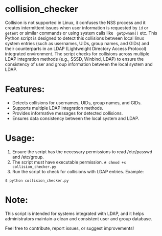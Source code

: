 # collision_checker

Collision is not supported in Linux, it confuses the NSS process and it creates intermittent issues when user information is requested by `id` or `getent` or similar commands or using system calls like ` getpwnam()` etc.
This Python script is designed to detect this collisions between local linux system entries (such as usernames, UIDs, group names, and GIDs) and their counterparts in an LDAP (Lightweight Directory Access Protocol) integrated environment. The script checks for collisions across multiple LDAP integration methods (e.g., SSSD, Winbind, LDAP) to ensure the consistency of user and group information between the local system and LDAP.

# Features:

- Detects collisions for usernames, UIDs, group names, and GIDs.
- Supports multiple LDAP integration methods.
- Provides informative messages for detected collisions.
- Ensures data consistency between the local system and LDAP.

# Usage:

1. Ensure the script has the necessary permissions to read /etc/passwd and /etc/group.
2. The script must have executable permission.
`# chmod +x collision_checker.py`
4. Run the script to check for collisions with LDAP entries.
Example:

`$ python collision_checker.py`

# Note: 
This script is intended for systems integrated with LDAP, and it helps administrators maintain a clean and consistent user and group database.

Feel free to contribute, report issues, or suggest improvements!

